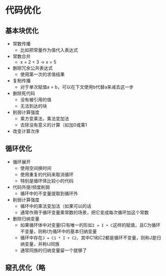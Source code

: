 # 代码优化

## 基本块优化

- 常数传播
  - 比如把常量作为值代入表达式
- 常数合并
  - x = 2 + 3 -> x = 5
- 删除冗余公共表达式
  - 使用第一次的求值结果
- 复制传播
  - 对于单次赋值a = b，可以在下文使用b代替a来减去这一步
- 删除死代码
  - 没有被引用的值
  - 无法到达的块
- 削弱计算强度
  - 乘方变乘法，乘法变加法
  - 去除没有意义的计算（如加0或乘1
- 改变计算次序

## 循环优化

- 循环展开
  - 使用空间换时间
  - 使用重复的代码来取消循环
  - 特别是循环体比较小的代码
- 代码外提/频度削弱
  - 循环中的不变量提取到循环外
- 削弱计算强度
  - 循环中的乘法变加法（如果可以的话
  - 通常作用于循环变量乘常数的场景，把它变成每次循环加这个常数
- 删除归纳变量
  - 如果循环体中对变量I只有唯一的形如`I = I + C`这样的赋值，且C为循环不变量，则称I为循环中的基本归纳变量
  - 循环中存在`J = C1 * I + C2`，其中C1和C2都是循环不变量，则称J是归纳变量，并称IJ同族
  - 通常同族的归纳变量留一个就够了

## 窥孔优化（略